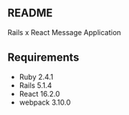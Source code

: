 ## README

Rails x React Message Application

## Requirements

- Ruby 2.4.1
- Rails 5.1.4
- React 16.2.0
- webpack 3.10.0
